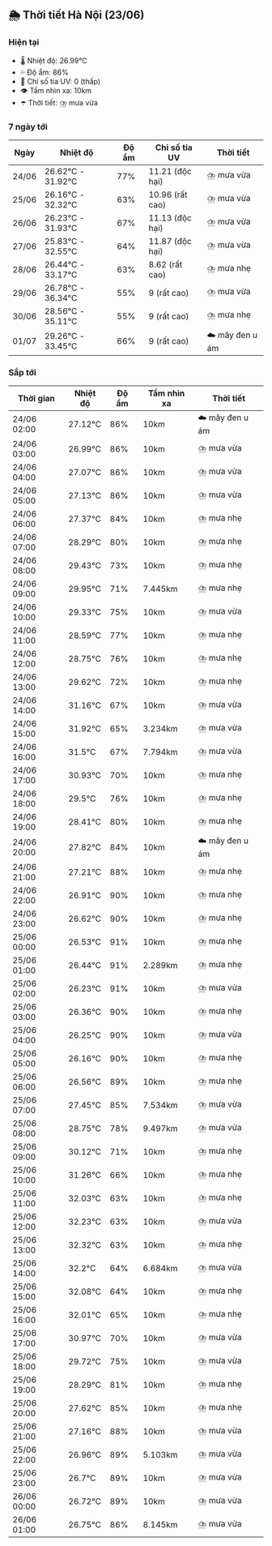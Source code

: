 ## 🌦️ Thời tiết Hà Nội (23/06)

### Hiện tại

- 🌡️ Nhiệt độ: 26.99℃
- 💦 Độ ẩm: 86%
- 🌟 Chỉ số tia UV: 0 (thấp)
- 👁️ Tầm nhìn xa: 10km
- ☂️ Thời tiết: ⛈️ mưa vừa

### 7 ngày tới

| Ngày | Nhiệt độ | Độ ẩm | Chỉ số tia UV | Thời tiết |
| --- | --- | --- | --- | --- |
| 24/06 | 26.62℃ - 31.92℃ | 77% | 11.21 (độc hại) | ⛈️ mưa vừa |
| 25/06 | 26.16℃ - 32.32℃ | 63% | 10.96 (rất cao) | ⛈️ mưa vừa |
| 26/06 | 26.23℃ - 31.93℃ | 67% | 11.13 (độc hại) | ⛈️ mưa vừa |
| 27/06 | 25.83℃ - 32.55℃ | 64% | 11.87 (độc hại) | ⛈️ mưa vừa |
| 28/06 | 26.44℃ - 33.17℃ | 63% | 8.62 (rất cao) | ⛈️ mưa nhẹ |
| 29/06 | 26.78℃ - 36.34℃ | 55% | 9 (rất cao) | ⛈️ mưa vừa |
| 30/06 | 28.56℃ - 35.11℃ | 55% | 9 (rất cao) | ⛈️ mưa nhẹ |
| 01/07 | 29.26℃ - 33.45℃ | 66% | 9 (rất cao) | ☁️ mây đen u ám |

### Sắp tới

| Thời gian | Nhiệt độ | Độ ẩm | Tầm nhìn xa | Thời tiết |
| --- | --- | --- | --- | --- |
| 24/06 02:00 | 27.12℃ | 86% | 10km | ☁️ mây đen u ám |
| 24/06 03:00 | 26.99℃ | 86% | 10km | ⛈️ mưa vừa |
| 24/06 04:00 | 27.07℃ | 86% | 10km | ⛈️ mưa vừa |
| 24/06 05:00 | 27.13℃ | 86% | 10km | ⛈️ mưa vừa |
| 24/06 06:00 | 27.37℃ | 84% | 10km | ⛈️ mưa nhẹ |
| 24/06 07:00 | 28.29℃ | 80% | 10km | ⛈️ mưa nhẹ |
| 24/06 08:00 | 29.43℃ | 73% | 10km | ⛈️ mưa nhẹ |
| 24/06 09:00 | 29.95℃ | 71% | 7.445km | ⛈️ mưa nhẹ |
| 24/06 10:00 | 29.33℃ | 75% | 10km | ⛈️ mưa vừa |
| 24/06 11:00 | 28.59℃ | 77% | 10km | ⛈️ mưa nhẹ |
| 24/06 12:00 | 28.75℃ | 76% | 10km | ⛈️ mưa nhẹ |
| 24/06 13:00 | 29.62℃ | 72% | 10km | ⛈️ mưa nhẹ |
| 24/06 14:00 | 31.16℃ | 67% | 10km | ⛈️ mưa vừa |
| 24/06 15:00 | 31.92℃ | 65% | 3.234km | ⛈️ mưa vừa |
| 24/06 16:00 | 31.5℃ | 67% | 7.794km | ⛈️ mưa vừa |
| 24/06 17:00 | 30.93℃ | 70% | 10km | ⛈️ mưa nhẹ |
| 24/06 18:00 | 29.5℃ | 76% | 10km | ⛈️ mưa nhẹ |
| 24/06 19:00 | 28.41℃ | 80% | 10km | ⛈️ mưa nhẹ |
| 24/06 20:00 | 27.82℃ | 84% | 10km | ☁️ mây đen u ám |
| 24/06 21:00 | 27.21℃ | 88% | 10km | ⛈️ mưa nhẹ |
| 24/06 22:00 | 26.91℃ | 90% | 10km | ⛈️ mưa nhẹ |
| 24/06 23:00 | 26.62℃ | 90% | 10km | ⛈️ mưa nhẹ |
| 25/06 00:00 | 26.53℃ | 91% | 10km | ⛈️ mưa nhẹ |
| 25/06 01:00 | 26.44℃ | 91% | 2.289km | ⛈️ mưa nhẹ |
| 25/06 02:00 | 26.23℃ | 91% | 10km | ⛈️ mưa vừa |
| 25/06 03:00 | 26.36℃ | 90% | 10km | ⛈️ mưa nhẹ |
| 25/06 04:00 | 26.25℃ | 90% | 10km | ⛈️ mưa vừa |
| 25/06 05:00 | 26.16℃ | 90% | 10km | ⛈️ mưa nhẹ |
| 25/06 06:00 | 26.56℃ | 89% | 10km | ⛈️ mưa nhẹ |
| 25/06 07:00 | 27.45℃ | 85% | 7.534km | ⛈️ mưa vừa |
| 25/06 08:00 | 28.75℃ | 78% | 9.497km | ⛈️ mưa vừa |
| 25/06 09:00 | 30.12℃ | 71% | 10km | ⛈️ mưa nhẹ |
| 25/06 10:00 | 31.26℃ | 66% | 10km | ⛈️ mưa nhẹ |
| 25/06 11:00 | 32.03℃ | 63% | 10km | ⛈️ mưa nhẹ |
| 25/06 12:00 | 32.23℃ | 63% | 10km | ⛈️ mưa vừa |
| 25/06 13:00 | 32.32℃ | 63% | 10km | ⛈️ mưa nhẹ |
| 25/06 14:00 | 32.2℃ | 64% | 6.684km | ⛈️ mưa vừa |
| 25/06 15:00 | 32.08℃ | 64% | 10km | ⛈️ mưa nhẹ |
| 25/06 16:00 | 32.01℃ | 65% | 10km | ⛈️ mưa nhẹ |
| 25/06 17:00 | 30.97℃ | 70% | 10km | ⛈️ mưa vừa |
| 25/06 18:00 | 29.72℃ | 75% | 10km | ⛈️ mưa vừa |
| 25/06 19:00 | 28.29℃ | 81% | 10km | ⛈️ mưa nhẹ |
| 25/06 20:00 | 27.62℃ | 85% | 10km | ⛈️ mưa nhẹ |
| 25/06 21:00 | 27.16℃ | 88% | 10km | ⛈️ mưa vừa |
| 25/06 22:00 | 26.96℃ | 89% | 5.103km | ⛈️ mưa vừa |
| 25/06 23:00 | 26.7℃ | 89% | 10km | ⛈️ mưa vừa |
| 26/06 00:00 | 26.72℃ | 89% | 10km | ⛈️ mưa vừa |
| 26/06 01:00 | 26.75℃ | 86% | 8.145km | ⛈️ mưa vừa |
